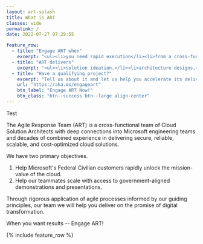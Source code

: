 ```yaml
---
layout: art-splash
title: What is ART
classes: wide
permalink: /
date: 2022-07-27 07:29:55

feature_row:
  - title: "Engage ART when"
    excerpt: "<ul><li>you need rapid execution</li><li>from a cross-functional team,</li><li>for a solution that is</li><ul><li>strategic,</li><li>competitive,</li><li>or authorized to deploy.</li></ul></ul>"
  - title: "ART delivers"
    excerpt: "<ul><li>solution ideation,</li><li>architecture designs,</li><li>proofs-of-concept,</li><li>minimum viable products,</li><li>digital transformation, and</li><li>cloud optimization.</li></ul>"
  - title: "Have a qualifying project?"
    excerpt: "Tell us about it and let us help you accelerate its delivery."
    url: "https://aka.ms/engageart"
    btn_label: "Engage ART Now!"
    btn_class: "btn--success btn--large align-center"
---
```

Test

The Agile Response Team (ART) is a cross-functional team of Cloud Solution Architects with deep connections into Microsoft engineering teams and decades of combined experience in delivering secure, reliable, scalable, and cost-optimized cloud solutions.​​​​​​​  

We have two primary objectives.

1. Help Microsoft's Federal Civilian customers rapidly unlock the mission-value of the cloud.
2. Help our teammates scale with access to government-aligned demonstrations and presentations.
  
Through rigorous application of agile processes informed by our guiding principles, our team we will help you deliver on the promise of digital transformation.

When you want results -- Engage ART!

{% include feature_row %}
